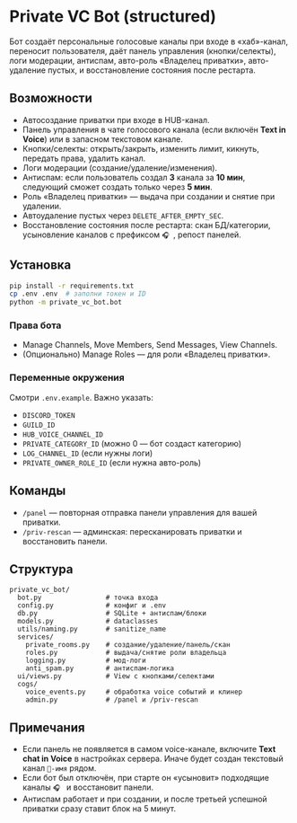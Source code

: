 
# Private VC Bot (structured)

Бот создаёт персональные голосовые каналы при входе в «хаб»-канал, переносит пользователя, даёт панель управления (кнопки/селекты), логи модерации, антиспам, авто-роль «Владелец приватки», авто-удаление пустых, и восстановление состояния после рестарта.

## Возможности
- Автосоздание приватки при входе в HUB-канал.
- Панель управления в чате голосового канала (если включён **Text in Voice**) или в запасном текстовом канале.
- Кнопки/селекты: открыть/закрыть, изменить лимит, кикнуть, передать права, удалить канал.
- Логи модерации (создание/удаление/изменения).
- Антиспам: если пользователь создал **3** канала за **10 мин**, следующий сможет создать только через **5 мин**.
- Роль «Владелец приватки» — выдача при создании и снятие при удалении.
- Автоудаление пустых через `DELETE_AFTER_EMPTY_SEC`.
- Восстановление состояния после рестарта: скан БД/категории, усыновление каналов с префиксом `🎧 `, репост панелей.

## Установка
```bash
pip install -r requirements.txt
cp .env .env  # заполни токен и ID
python -m private_vc_bot.bot
```

### Права бота
- Manage Channels, Move Members, Send Messages, View Channels.
- (Опционально) Manage Roles — для роли «Владелец приватки».

### Переменные окружения
Смотри `.env.example`. Важно указать:
- `DISCORD_TOKEN`
- `GUILD_ID`
- `HUB_VOICE_CHANNEL_ID`
- `PRIVATE_CATEGORY_ID` (можно 0 — бот создаст категорию)
- `LOG_CHANNEL_ID` (если нужны логи)
- `PRIVATE_OWNER_ROLE_ID` (если нужна авто-роль)

## Команды
- `/panel` — повторная отправка панели управления для вашей приватки.
- `/priv-rescan` — админская: пересканировать приватки и восстановить панели.

## Структура
```
private_vc_bot/
  bot.py                # точка входа
  config.py             # конфиг и .env
  db.py                 # SQLite + антиспам/блоки
  models.py             # dataclasses
  utils/naming.py       # sanitize_name
  services/
    private_rooms.py    # создание/удаление/панель/скан
    roles.py            # выдача/снятие роли владельца
    logging.py          # мод-логи
    anti_spam.py        # антиспам-логика
  ui/views.py           # View с кнопками/селектами
  cogs/
    voice_events.py     # обработка voice событий и клинер
    admin.py            # /panel и /priv-rescan
```

## Примечания
- Если панель не появляется в самом voice-канале, включите **Text chat in Voice** в настройках сервера. Иначе будет создан текстовый канал `🔧-имя` рядом.
- Если бот был отключён, при старте он «усыновит» подходящие каналы `🎧 ` и восстановит панели.
- Антиспам работает и при создании, и после третьей успешной приватки сразу ставит блок на 5 минут.
